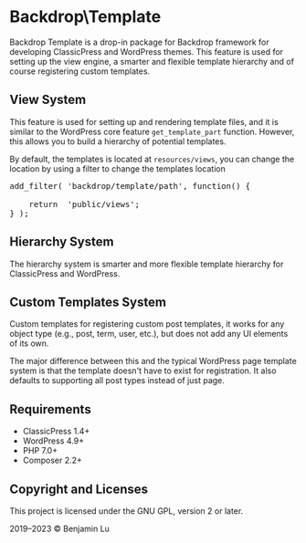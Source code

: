 # Backdrop\Template
Backdrop Template is a drop-in package for Backdrop framework for developing ClassicPress and WordPress themes. This feature is used for setting up the view engine, a smarter and flexible template hierarchy and of course registering custom templates.

## View System
This feature is used for setting up and rendering template files, and it is similar to the WordPress core feature `get_template_part` function. However, this allows you to build a hierarchy of potential templates.

By default, the templates is located at `resources/views`, you can change the location by using a filter to change the templates location
<pre>
add_filter( 'backdrop/template/path', function() {

    return  'public/views';
} );
</pre>

## Hierarchy System
The hierarchy system is smarter and more flexible template hierarchy for ClassicPress and WordPress.

## Custom Templates System
Custom templates for registering custom post templates, it works for any object type (e.g., post, term, user, etc.), but does not add any UI elements of its own.

The major difference between this and the typical WordPress page template system is that the template doesn't have to exist for registration. It also defaults to supporting all post types instead of just page.

## Requirements
* ClassicPress 1.4+
* WordPress 4.9+
* PHP 7.0+
* Composer 2.2+

## Copyright and Licenses
This project is licensed under the GNU GPL, version 2 or later.

2019–2023 © Benjamin Lu

